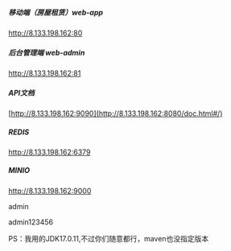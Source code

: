 ##### 移动端（房屋租赁）web-app 

http://8.133.198.162:80

##### 后台管理端  web-admin

http://8.133.198.162:81

##### API文档

[http://8.133.198.162:9090](http://8.133.198.162:8080/doc.html#/)

##### REDIS

http://8.133.198.162:6379

##### MINIO

http://8.133.198.162:9000

admin

admin123456



PS：我用的JDK17.0.11,不过你们随意都行，maven也没指定版本
